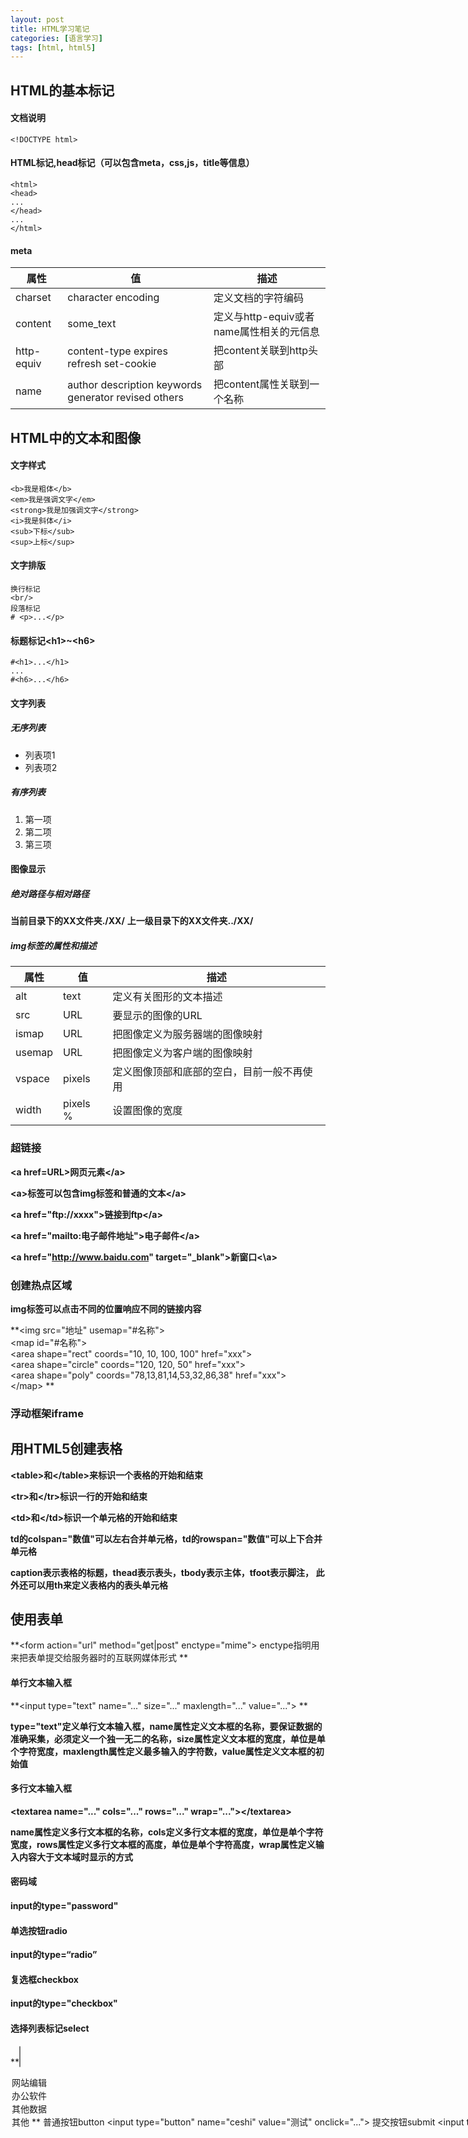 ```yaml
---
layout: post
title: HTML学习笔记
categories: [语言学习]
tags: [html, html5]
---
```

## HTML的基本标记

#### 文档说明

```
<!DOCTYPE html>
```

#### HTML标记,head标记（可以包含meta，css,js，title等信息）

```
<html>
<head>
...
</head>
...
</html>
```

#### meta

|属性|值|描述|
|-----|-----|-----|
|charset| character encoding| 定义文档的字符编码|
|content|some_text| 定义与http-equiv或者name属性相关的元信息|
|http-equiv|content-type expires refresh set-cookie|把content关联到http头部|
|name| author description keywords generator revised others|把content属性关联到一个名称|

## HTML中的文本和图像

#### 文字样式

```
<b>我是粗体</b>
<em>我是强调文字</em>
<strong>我是加强调文字</strong>
<i>我是斜体</i>
<sub>下标</sub>
<sup>上标</sup>

```

#### 文字排版

```
换行标记
<br/> 
段落标记
# <p>...</p>

```

#### 标题标记\<h1>~\<h6>

```
#<h1>...</h1>
...
#<h6>...</h6>

```

#### 文字列表

##### 无序列表

<ul>
	<li>列表项1</li>
	<li>列表项2</li>
</ul>

##### 有序列表

<ol>
<li>第一项</li>
<li>第二项</li>
<li>第三项</li>
</ol>

#### 图像显示

##### 绝对路径与相对路径

**当前目录下的XX文件夹./XX/**
**上一级目录下的XX文件夹../XX/**

##### img标签的属性和描述

 |属性|值|描述|
 |-----|-----|-----|
 |alt|text|定义有关图形的文本描述|
 |src|URL|要显示的图像的URL|
 |ismap|URL|把图像定义为服务器端的图像映射|
 |usemap|URL|把图像定义为客户端的图像映射|
 |vspace|pixels|定义图像顶部和底部的空白，目前一般不再使用|
 |width|pixels %|设置图像的宽度|
 
### 超链接

**\<a href=URL>网页元素\</a>**

**\<a>标签可以包含img标签和普通的文本\</a>**

**\<a href="ftp://xxxx">链接到ftp\</a>**

**\<a href="mailto:电子邮件地址">电子邮件\</a>**

**\<a href="http://www.baidu.com" target="_blank">新窗口\<\a>**

### 创建热点区域

**img标签可以点击不同的位置响应不同的链接内容**

**\<img src="地址" usemap="#名称"><br/>
\<map id="#名称"><br>
\<area shape="rect" coords="10, 10, 100, 100" href="xxx"><br/>
\<area shape="circle" coords="120, 120, 50" href="xxx"><br/>
\<area shape="poly" coords="78,13,81,14,53,32,86,38" href="xxx"><br/>
\</map>
**

### 浮动框架iframe

## 用HTML5创建表格

**\<table>和\</table>来标识一个表格的开始和结束**

**\<tr>和\</tr>标识一行的开始和结束**

**\<td>和\</td>标识一个单元格的开始和结束**

**td的colspan="数值"可以左右合并单元格，td的rowspan="数值"可以上下合并单元格**

**caption表示表格的标题，thead表示表头，tbody表示主体，tfoot表示脚注，
此外还可以用th来定义表格内的表头单元格**

## 使用表单

**\<form action="url" method="get|post" enctype="mime"></form>
enctype指明用来把表单提交给服务器时的互联网媒体形式
**

#### 单行文本输入框

**\<input type="text" name="..." size="..." maxlength="..." value="...">
**

**type="text"定义单行文本输入框，name属性定义文本框的名称，要保证数据的准确采集，必须定义一个独一无二的名称，size属性定义文本框的宽度，单位是单个字符宽度，maxlength属性定义最多输入的字符数，value属性定义文本框的初始值**

#### 多行文本输入框

**\<textarea name="..." cols="..." rows="..." wrap="...">\</textarea>**

**name属性定义多行文本框的名称，cols定义多行文本框的宽度，单位是单个字符宽度，rows属性定义多行文本框的高度，单位是单个字符高度，wrap属性定义输入内容大于文本域时显示的方式**

#### 密码域

**input的type="password"**

#### 单选按钮radio

**input的type=“radio”**

#### 复选框checkbox

**input的type="checkbox"**

#### 选择列表标记select

**<select name="ceshi" size="2" multiple>
<option value="ceshi1" selected>网站编辑
<option value="ceshi2">办公软件
<option value="ceshi3">其他数据
<option value="ceshi4">其他
</select>**

#### 普通按钮button

**\<input type="button" name="ceshi" value="测试" onclick="...">**

#### 提交按钮submit

**\<input type="submit" name="..." value="...">
type="submit"定义提交按钮，name属性定义提交按钮的名称，value属性定义按钮显示的文字，通过提交按钮可以将表单里的信息提交给表单里的action所指向的url**

#### 重置按钮reset,可以重置一个form中的输入

**\<input type="reset" name="..." value="...">**

#### url,type是url时，在提交表单时会验证url的值

#### type的其他属性

|type|值|说明|
|---|---|---|
|email| type="email"|邮箱地址|
|date| type="date"|选取日、月、年|
|month| typ="month"|选取月、年|
|week| type="week"|选取周和年|
|time| type="time" |选取时间|
|datetime| type="datetime"|选取时间、日、月和年|
|datetime-local|type="datetime-local"|选取时间、日、月、年（本地时间）|
|number| type="number"|用户可以输入数字或者选择数字，有min\max属性|
|range| type="range"|一个滚动的控件，有min\max\step属性|

